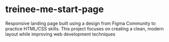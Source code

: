 # treinee-me-start-page
Responsive landing page built using a design from Figma Community to practice HTML/CSS skills. This project focuses on creating a clean, modern layout while improving web development techniques
